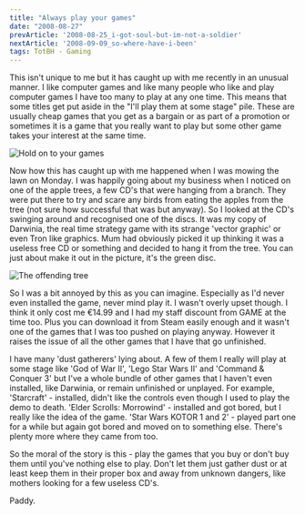 ```yaml
---
title: "Always play your games"
date: "2008-08-27"
prevArticle: '2008-08-25_i-got-soul-but-im-not-a-soldier'
nextArticle: '2008-09-09_so-where-have-i-been'
tags: TotBH - Gaming
---
```

This isn't unique to me but it has caught up with me recently in an unusual manner. I like computer games and like many people who like and play computer games I have too many to play at any one time. This means that some titles get put aside in the "I'll play them at some stage" pile. These are usually cheap games that you get as a bargain or as part of a promotion or sometimes it is a game that you really want to play but some other game takes your interest at the same time.

![Hold on to your games](/images/P8260002.JPG "Hold on to your games")

Now how this has caught up with me happened when I was mowing the lawn on Monday. I was happily going about my business when I noticed on one of the apple trees, a few CD's that were hanging from a branch. They were put there to try and scare any birds from eating the apples from the tree (not sure how successful that was but anyway). So I looked at the CD's swinging around and recognised one of the discs. It was my copy of Darwinia, the real time strategy game with its strange 'vector graphic' or even Tron like graphics. Mum had obviously picked it up thinking it was a useless free CD or something and decided to hang it from the tree. You can just about make it out in the picture, it's the green disc.

![The offending tree](/images/P8260003.JPG "The offending tree")

So I was a bit annoyed by this as you can imagine. Especially as I'd never even installed the game, never mind play it. I wasn't overly upset though. I think it only cost me €14.99 and I had my staff discount from GAME at the time too. Plus you can download it from Steam easily enough and it wasn't one of the games that I was too pushed on playing anyway. However it raises the issue of all the other games that I have that go unfinished.

I have many 'dust gatherers' lying about. A few of them I really will play at some stage like 'God of War II', 'Lego Star Wars II' and 'Command & Conquer 3' but I've a whole bundle of other games that I haven't even installed, like Darwinia, or remain unfinished or unplayed. For example, 'Starcraft' - installed, didn't like the controls even though I used to play the demo to death. 'Elder Scrolls: Morrowind' - installed and got bored, but I really like the idea of the game. 'Star Wars KOTOR 1 and 2' - played part one for a while but again got bored and moved on to something else. There's plenty more where they came from too.

So the moral of the story is this - play the games that you buy or don't buy them until you've nothing else to play. Don't let them just gather dust or at least keep them in their proper box and away from unknown dangers, like mothers looking for a few useless CD's.

Paddy.